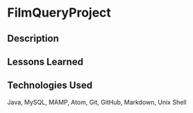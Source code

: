 # FilmQueryProject

## Description

## Lessons Learned

## Technologies Used
Java, MySQL, MAMP, Atom, Git, GitHub, Markdown, Unix Shell